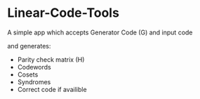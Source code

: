 # Linear-Code-Tools

A simple app which accepts Generator Code (G) and input code

and generates:

-   Parity check matrix (H)
-   Codewords
-   Cosets
-   Syndromes
-   Correct code if availible
